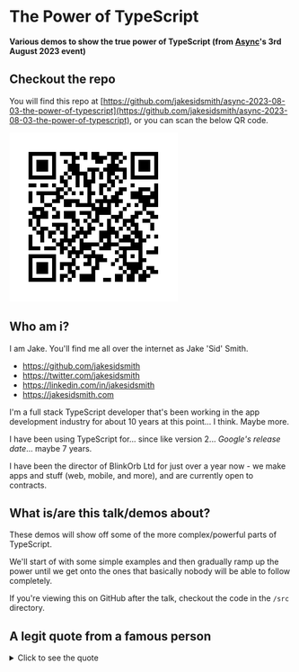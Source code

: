 # The Power of TypeScript

**Various demos to show the true power of TypeScript (from [Async](https://asyncjs.com)'s 3rd August 2023 event)**

## Checkout the repo

You will find this repo at [https://github.com/jakesidsmith/async-2023-08-03-the-power-of-typescript](https://github.com/jakesidsmith/async-2023-08-03-the-power-of-typescript), or you can scan the below QR code.

![QR Code link to repository](/images/qr-code.png)

## Who am i?

I am Jake. You'll find me all over the internet as Jake 'Sid' Smith.

- https://github.com/jakesidsmith
- https://twitter.com/jakesidsmith
- https://linkedin.com/in/jakesidsmith
- https://jakesidsmith.com

I'm a full stack TypeScript developer that's been working in the app development industry for about 10 years at this point... I think. Maybe more.

I have been using TypeScript for... since like version 2... _Google's release date_... maybe 7 years.

I have been the director of BlinkOrb Ltd for just over a year now - we make apps and stuff (web, mobile, and more), and are currently open to contracts.

## What is/are this talk/demos about?

These demos will show off some of the more complex/powerful parts of TypeScript.

We'll start of with some simple examples and then gradually ramp up the power until we get onto the ones that basically nobody will be able to follow completely.

If you're viewing this on GitHub after the talk, checkout the code in the `/src` directory.

## A legit quote from a famous person

<details>
  <summary>Click to see the quote</summary>

![You underestimate the power of the TypeScript. If you will not fight the types, then you will meet yor bugs](/images/the-power-of-the-typescript.png)

Yes, it's a legit quote. That's [insert famous programmer] in the helmet.

Original image found at https://www.pinterest.co.uk/pin/755619643699505528/

I chose this quote because it actually covers 2 important points:

1. There are many people that probably don't really utilize all the powerful features that TypeScript provides.
2. Most people, when starting out with TypeScript, will get very annoyed with type errors and, not truly understanding how useful they are, will end up typing everything as "any" which will only cause them further struggles.

Avoid "any" at all costs. 😉

<details>
  <summary>Click to see related extra meme</summary>

![Knight wearing armor with an arrow through the tiny gap in his helmet labelled "as any"](/images/typescript-code.png)

Image found at https://devrant.com/rants/3015646/i-dont-usually-post-memes-but-this-one-is-just-a-little-too-on-the-nose

</details>

</details>
